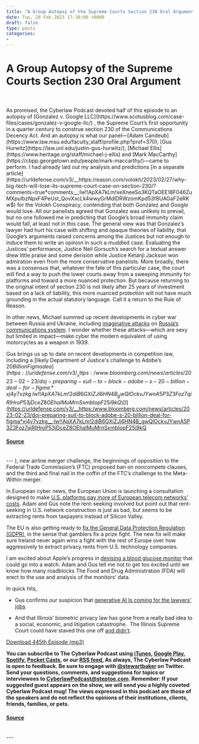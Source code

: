 ```yaml
---
title: "A Group Autopsy of the Supreme Courts Section 230 Oral Argument"
date: Tue, 28 Feb 2023 17:30:00 +0000
draft: false
type: posts
categories: 
- 
---
```

# A Group Autopsy of the Supreme Courts Section 230 Oral Argument

<br/>

<br/>
As promised, the Cyberlaw Podcast devoted half of this episode to an autopsy of [Gonzalez v. Google LLC](https://www.scotusblog.com/case-files/cases/gonzalez-v-google-llc/) , the Supreme Court’s first opportunity in a quarter century to construe section 230 of the Communications Decency Act. And an autopsy is what our panel—[Adam Candeub](https://www.law.msu.edu/faculty_staff/profile.php?prof=370), [Gus Hurwitz](https://law.unl.edu/justin-gus-hurwitz/), [Michael Ellis](https://www.heritage.org/staff/michael-j-ellis) and [Mark MacCarthy](https://cbpp.georgetown.edu/people/mark-maccarthy/)—came to perform. I had already laid out my analysis and predictions [in a separate article](https://urldefense.com/v3/__https:/reason.com/volokh/2023/02/27/why-big-tech-will-lose-its-supreme-court-case-on-section-230/?comments=true*comments__;Iw!!ApXA7kLm!xeXneeSo3KQTaOEE18F046ZuMXpuIbzNpxF4PeUst_QovXxcLk4wwyGrMdlDRWzomKpd53f8UAGaF2eRKw$) for the Volokh Conspiracy, contending that both Gonzalez and Google would lose. All our panelists agreed that Gonzalez was unlikely to prevail, but no one followed me in predicting that Google’s broad immunity claim would fall, at least not in this case. The general view was that Gonzalez’s lawyer had hurt his case with shifting and opaque theories of liability, that Google’s arguments raised concerns among the Justices but not enough to induce them to write an opinion in such a muddled case. Evaluating the Justices’ performance, Justice Neil Gorsuch’s search for a textual answer drew little praise and some derision while Justice Ketanji Jackson won admiration even from the more conservative panelists. More broadly, there was a consensus that, whatever the fate of this particular case, the court will find a way to push the lower courts away from a sweeping immunity for platforms and toward a more nuanced protection. But because returning to the original intent of section 230 is not likely after 25 years of investment based on a lack of liability, this more nuanced protection will not have much grounding in the actual statutory language. Call it a return to the Rule of Reason.

In other news, Michael summed up recent developments in cyber war between Russia and Ukraine, including [imaginative attacks](https://urldefense.com/v3/__https:/therecord.media/russia-radio-hackers-fake-air-raid-missile-strike-warnings/__;!!ApXA7kLm!2JbXbFm6yh7Hknqqp9q9FjqjIglNAJh2lLI6bAO9D0PrVj-7yWoJdjeGyB2UI-bpqK5ZtHkcTyiHPA$) on [Russia’s communications system](https://urldefense.com/v3/__https:/therecord.media/putin-speech-television-ddos-ukraine-it-army/__;!!ApXA7kLm!2JbXbFm6yh7Hknqqp9q9FjqjIglNAJh2lLI6bAO9D0PrVj-7yWoJdjeGyB2UI-bpqK5ZtHk8JbKEIg$). I wonder whether these attacks—which are sexy but limited in impact—make cyber the modern equivalent of using motorcycles as a weapon in 1939. 

Gus brings us up to date on recent developments in competition law, including a [likely Department of Justice's challenge to Adobe’s $20 Billion Figma dea](https://urldefense.com/v3/__https:/www.bloomberg.com/news/articles/2023-02-23/doj-preparing-suit-to-block-adobe-s-20-billion-deal-for-figma*xj4y7vzkg__;Iw!!ApXA7kLm!2diB6GXiZJi6HN4B_gwQlOckvJYwnA5P3Z3Foz7qiRIHroP53jDceZ8OEhaIMuMrnSxmbIopF25i9kQ$)[l](https://urldefense.com/v3/__https:/www.bloomberg.com/news/articles/2023-02-23/doj-preparing-suit-to-block-adobe-s-20-billion-deal-for-figma*xj4y7vzkg__;Iw!!ApXA7kLm!2diB6GXiZJi6HN4B_gwQlOckvJYwnA5P3Z3Foz7qiRIHroP53jDceZ8OEhaIMuMrnSxmbIopF25i9kQ

#### [Source](https://sites.libsyn.com/52286/a-group-autopsy-of-the-supreme-courts-section-230-oral-argument)

<br/>
---
), new airline merger challenge, the beginnings of opposition to the Federal Trade Commission’s (FTC) proposed ban on noncompete clauses, and the third and final nail in the coffin of the FTC’s challenge to the Meta-Within merger. 

In European cyber news, the European Union is launching a consultation designed to make [U.S. platforms pay more of European telecom networks’ costs](https://urldefense.com/v3/__https:/www.reuters.com/technology/eu-eyes-big-tech-it-seeks-feedback-who-should-pay-network-costs-2023-02-23/__;!!ApXA7kLm!0zw4TKcexeuWEkBH7QkYjIX27pWA1VweUhnVcsxwZ13DLx12OdLxNo49r9smmkbNFwWtqOKdTzwX-lSnXC-Z$). Adam and Gus note the rent-seeking involved but point out that rent-seeking in U.S. network construction is just as bad, but seems to be extracting rents from taxpayers instead of Silicon Valley.

The EU is also getting ready to [fix the General Data Protection Regulation (GDPR),](https://www.politico.eu/article/brussels-plans-new-privacy-enforcement-law-by-summer/) in the sense that gamblers fix a prize fight. The new fix will make sure Ireland never again wins a fight with the rest of Europe over how aggressively to extract privacy rents from U.S. technology companies.

I am excited about Apple’s progress in [devising a blood glucose monitor](https://urldefense.com/v3/__https:/www.bloomberg.com/news/articles/2023-02-22/apple-watch-blood-glucose-monitor-could-revolutionize-diabetes-care-aapl*xj4y7vzkg__;Iw!!ApXA7kLm!0zw4TKcexeuWEkBH7QkYjIX27pWA1VweUhnVcsxwZ13DLx12OdLxNo49r9smmkbNFwWtqOKdTzwX-l9orf9o$) that could go into a watch. Adam and Gus tell me not to get too excited until we know how many roadblocks The Food and Drug Administration (FDA) will erect to the use and analysis of the monitors’ data.

In quick hits, 

-   Gus confirms our suspicion that [generative AI Is coming for the lawyers’ jobs](https://www.wired.com/story/chatgpt-generative-ai-is-coming-for-the-lawyers/)
    
-   And that Illinois’ biometric privacy law has gone from a really bad idea to a social, economic, and litigation catastrophe.  The Illinois Supreme Court could have staved this one off [and didn’t](https://www.law360.com/technology/articles/1531953?nl_pk=8a4ebbfd-6806-4594-bba0-c159fe215eff&nlaidx=2&nlsidx=0&utm_source=pocket_saves). 
    

[Download 445th Episode (mp3)](https://www.steptoe.com/podcasts/TheCyberlawPodcast-445.mp3)

**You can subscribe to The Cyberlaw Podcast using [iTunes](https://itunes.apple.com/us/podcast/steptoe-cyberlaw-podcast/id830593115?mt=2), [Google Play](https://play.google.com/music/listen#/ps/Ikx2d2ncjvw6zuoq3zh4qp2i7qu), [Spotify](https://open.spotify.com/show/3Co2wdTUaZr4Xqnlxs4soG), [Pocket Casts](http://pcasts.in/steptoe), or our [RSS feed.](http://www.steptoe.com/feed-Cyberlaw.rss) As always, The Cyberlaw Podcast is open to feedback. Be sure to engage with [@stewartbaker](https://twitter.com/stewartbaker) on Twitter. Send your questions, comments, and suggestions for topics or interviewees to [CyberlawPodcast@steptoe.com](mailto:CyberlawPodcast@steptoe.com). Remember: If your suggested guest appears on the show, we will send you a highly coveted Cyberlaw Podcast mug! The views expressed in this podcast are those of the speakers and do not reflect the opinions of their institutions, clients, friends, families, or pets.**

#### [Source](https://sites.libsyn.com/52286/a-group-autopsy-of-the-supreme-courts-section-230-oral-argument)

<br/>
---
